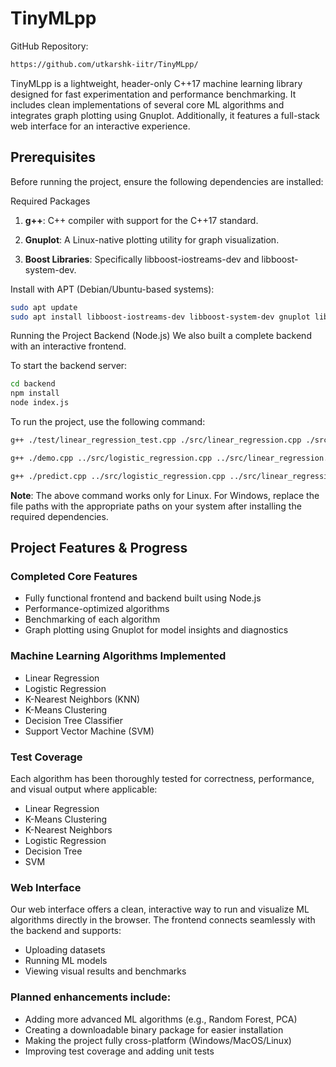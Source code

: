 # TinyMLpp

GitHub Repository:
```bash
https://github.com/utkarshk-iitr/TinyMLpp/
```

TinyMLpp is a lightweight, header-only C++17 machine learning library designed for fast experimentation and performance benchmarking. It includes clean implementations of several core ML algorithms and integrates graph plotting using Gnuplot. Additionally, it features a full-stack web interface for an interactive experience.

## Prerequisites
Before running the project, ensure the following dependencies are installed:

Required Packages
1. **g++**: C++ compiler with support for the C++17 standard.

2. **Gnuplot**: A Linux-native plotting utility for graph visualization.

3. **Boost Libraries**: Specifically libboost-iostreams-dev and libboost-system-dev.

Install with APT (Debian/Ubuntu-based systems):

```bash
sudo apt update
sudo apt install libboost-iostreams-dev libboost-system-dev gnuplot libgnuplot-iostream-dev
```

Running the Project
Backend (Node.js)
We also built a complete backend with an interactive frontend.

To start the backend server:

```bash
cd backend
npm install
node index.js
```

To run the project, use the following command:

```bash
g++ ./test/linear_regression_test.cpp ./src/linear_regression.cpp ./src/data_handling.cpp -o tinymlpp -std=c++17 -lboost_iostreams -lboost_system && ./tinymlpp
```

```bash
g++ ./demo.cpp ../src/logistic_regression.cpp ../src/linear_regression.cpp ../src/knn.cpp ../src/k_means_clustering.cpp ../src/decision_tree.cpp ../src/svm.cpp ../src/data_handling.cpp -lboost_iostreams -lboost_system -o demo
```

```bash
g++ ./predict.cpp ../src/logistic_regression.cpp ../src/linear_regression.cpp ../src/knn.cpp ../src/k_means_clustering.cpp ../src/decision_tree.cpp ../src/svm.cpp ../src/data_handling.cpp -lboost_iostreams -lboost_system -o predict
```

**Note**: The above command works only for Linux. For Windows, replace the file paths with the appropriate paths on your system after installing the required dependencies.

## Project Features & Progress

### Completed Core Features
- Fully functional frontend and backend built using Node.js
- Performance-optimized algorithms
- Benchmarking of each algorithm
- Graph plotting using Gnuplot for model insights and diagnostics

### Machine Learning Algorithms Implemented
- Linear Regression
- Logistic Regression
- K-Nearest Neighbors (KNN)
- K-Means Clustering
- Decision Tree Classifier
- Support Vector Machine (SVM)

### Test Coverage
Each algorithm has been thoroughly tested for correctness, performance, and visual output where applicable:

- Linear Regression
- K-Means Clustering
- K-Nearest Neighbors
- Logistic Regression
- Decision Tree
- SVM

### Web Interface
Our web interface offers a clean, interactive way to run and visualize ML algorithms directly in the browser. The frontend connects seamlessly with the backend and supports:

- Uploading datasets
- Running ML models
- Viewing visual results and benchmarks


### Planned enhancements include:
- Adding more advanced ML algorithms (e.g., Random Forest, PCA)
- Creating a downloadable binary package for easier installation
- Making the project fully cross-platform (Windows/MacOS/Linux)
- Improving test coverage and adding unit tests
